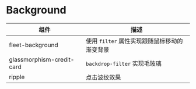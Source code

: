 # Background

| 组件 | 描述 |
| --- | --- |
| fleet-background | 使用 `filter` 属性实现跟随鼠标移动的渐变背景 |
| glassmorphism-credit-card | `backdrop-filter` 实现毛玻璃 |
| ripple | 点击波纹效果 |
